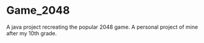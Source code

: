 # Game_2048
A java project recreating the popular 2048 game. A personal project of mine after my 10th grade.

